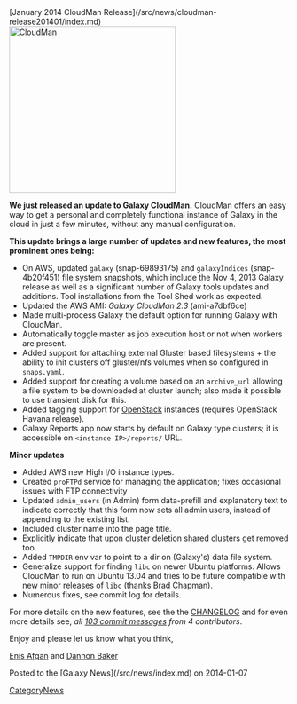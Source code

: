 <div class='newsItemHeader'>[January 2014 CloudMan Release](/src/news/cloudman-release201401/index.md)</div>

<div class='right'><a href='/src/cloudman/index.md'><img src="/src/images/logos/CloudManWideBlackLogo.png" alt="CloudMan" width="300" /></a></div>

**We just released an update to Galaxy CloudMan.** CloudMan offers an easy way to get a personal and completely functional instance of Galaxy in the cloud in just a few minutes, without any manual configuration.

**This update brings a large number of updates and new features, the most prominent ones being:**

* On AWS, updated `galaxy` (snap-69893175) and `galaxyIndices` (snap-4b20f451) file system snapshots, which include the Nov 4, 2013 Galaxy release as well as a significant number of Galaxy tools updates and additions. Tool installations from the Tool Shed work as expected.
* Updated the AWS AMI: *Galaxy CloudMan 2.3* (ami-a7dbf6ce)
* Made multi-process Galaxy the default option for running Galaxy with CloudMan.
* Automatically toggle master as job execution host or not when workers are present.
* Added support for attaching external Gluster based filesystems + the ability to init clusters off gluster/nfs volumes when so configured in `snaps.yaml`.
* Added support for creating a volume based on an `archive_url` allowing a file system to be downloaded at cluster launch; also made it possible to use transient disk for this.
* Added tagging support for [OpenStack](http://openstack.org/) instances (requires OpenStack Havana release).
* Galaxy Reports app now starts by default on Galaxy type clusters; it is accessible on `<instance IP>/reports/` URL.

**Minor updates**

* Added AWS new High I/O instance types.
* Created `proFTPd` service for managing the application; fixes occasional issues with FTP connectivity
* Updated `admin_users` (in Admin) form data-prefill and explanatory text to indicate correctly that this form now sets all admin users, instead of appending to the existing list.
* Included cluster name into the page title.
* Explicitly indicate that upon cluster deletion shared clusters get removed too.
* Added `TMPDIR` env var to point to a dir on (Galaxy's) data file system.
* Generalize support for finding ``libc`` on newer Ubuntu platforms. Allows CloudMan to run on Ubuntu 13.04 and tries to be future compatible with new minor releases of `libc` (thanks Brad Chapman).
* Numerous fixes, see commit log for details.

For more details on the new features, see the the [CHANGELOG](https://bitbucket.org/galaxy/cloudman/src/tip/CHANGELOG.md?at=default) and for even more details see, *all [103 commit messages](https://bitbucket.org/galaxy/cloudman/commits/all?search=a6bf542%3Acc55ca9) from 4 contributors*.

Enjoy and please let us know what you think,

[Enis Afgan](/src/enis-afgan/index.md) and [Dannon Baker](/src/dannon-baker/index.md)

<div class='newsItemFooter'>Posted to the [Galaxy News](/src/news/index.md) on 2014-01-07</div>

[CategoryNews](/src/category-news/index.md)
